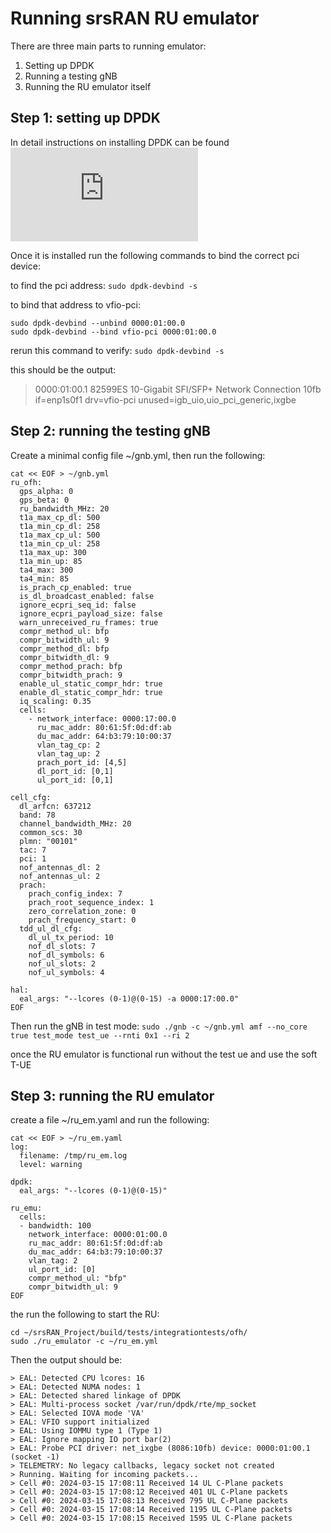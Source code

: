 # Running srsRAN RU emulator

There are three main parts to running emulator:

1.  Setting up DPDK
2.  Running a testing gNB
3.  Running the RU emulator itself

## Step 1: setting up DPDK

In detail instructions on installing DPDK can be found
![here](https://docs.srsran.com/projects/project/en/latest/tutorials/source/dpdk/source/index.html)

Once it is installed run the following commands to bind the correct pci device:

to find the pci address: `sudo dpdk-devbind -s`

to bind that address to vfio-pci:

```
sudo dpdk-devbind --unbind 0000:01:00.0
sudo dpdk-devbind --bind vfio-pci 0000:01:00.0
```

rerun this command to verify: `sudo dpdk-devbind -s`

this should be the output:

> 0000:01:00.1 82599ES 10-Gigabit SFI/SFP+ Network Connection 10fb if=enp1s0f1
> drv=vfio-pci unused=igb_uio,uio_pci_generic,ixgbe

## Step 2: running the testing gNB

Create a minimal config file ~/gnb.yml, then run the following:

```
cat << EOF > ~/gnb.yml
ru_ofh:
  gps_alpha: 0
  gps_beta: 0
  ru_bandwidth_MHz: 20
  t1a_max_cp_dl: 500
  t1a_min_cp_dl: 258
  t1a_max_cp_ul: 500
  t1a_min_cp_ul: 258
  t1a_max_up: 300
  t1a_min_up: 85
  ta4_max: 300
  ta4_min: 85
  is_prach_cp_enabled: true
  is_dl_broadcast_enabled: false
  ignore_ecpri_seq_id: false
  ignore_ecpri_payload_size: false
  warn_unreceived_ru_frames: true
  compr_method_ul: bfp
  compr_bitwidth_ul: 9
  compr_method_dl: bfp
  compr_bitwidth_dl: 9
  compr_method_prach: bfp
  compr_bitwidth_prach: 9
  enable_ul_static_compr_hdr: true
  enable_dl_static_compr_hdr: true
  iq_scaling: 0.35
  cells:
    - network_interface: 0000:17:00.0
      ru_mac_addr: 80:61:5f:0d:df:ab
      du_mac_addr: 64:b3:79:10:00:37
      vlan_tag_cp: 2
      vlan_tag_up: 2
      prach_port_id: [4,5]
      dl_port_id: [0,1]
      ul_port_id: [0,1]

cell_cfg:
  dl_arfcn: 637212
  band: 78
  channel_bandwidth_MHz: 20
  common_scs: 30
  plmn: "00101"
  tac: 7
  pci: 1
  nof_antennas_dl: 2
  nof_antennas_ul: 2
  prach:
    prach_config_index: 7
    prach_root_sequence_index: 1
    zero_correlation_zone: 0
    prach_frequency_start: 0
  tdd_ul_dl_cfg:
    dl_ul_tx_period: 10
    nof_dl_slots: 7
    nof_dl_symbols: 6
    nof_ul_slots: 2
    nof_ul_symbols: 4

hal:
  eal_args: "--lcores (0-1)@(0-15) -a 0000:17:00.0"
EOF
```

Then run the gNB in test mode:
`sudo ./gnb -c ~/gnb.yml amf --no_core true test_mode test_ue --rnti 0x1 --ri 2`

once the RU emulator is functional run without the test ue and use the soft T-UE

## Step 3: running the RU emulator

create a file ~/ru_em.yaml and run the following:

```
cat << EOF > ~/ru_em.yaml
log:
  filename: /tmp/ru_em.log
  level: warning

dpdk:
  eal_args: "--lcores (0-1)@(0-15)"

ru_emu:
  cells:
  - bandwidth: 100
    network_interface: 0000:01:00.0
    ru_mac_addr: 80:61:5f:0d:df:ab
    du_mac_addr: 64:b3:79:10:00:37
    vlan_tag: 2
    ul_port_id: [0]
    compr_method_ul: "bfp"
    compr_bitwidth_ul: 9
EOF
```

the run the following to start the RU:

```
cd ~/srsRAN_Project/build/tests/integrationtests/ofh/
sudo ./ru_emulator -c ~/ru_em.yml
```

Then the output should be:

```
> EAL: Detected CPU lcores: 16
> EAL: Detected NUMA nodes: 1
> EAL: Detected shared linkage of DPDK
> EAL: Multi-process socket /var/run/dpdk/rte/mp_socket
> EAL: Selected IOVA mode 'VA'
> EAL: VFIO support initialized
> EAL: Using IOMMU type 1 (Type 1)
> EAL: Ignore mapping IO port bar(2)
> EAL: Probe PCI driver: net_ixgbe (8086:10fb) device: 0000:01:00.1 (socket -1)
> TELEMETRY: No legacy callbacks, legacy socket not created
> Running. Waiting for incoming packets...
> Cell #0: 2024-03-15 17:08:11 Received 14 UL C-Plane packets
> Cell #0: 2024-03-15 17:08:12 Received 401 UL C-Plane packets
> Cell #0: 2024-03-15 17:08:13 Received 795 UL C-Plane packets
> Cell #0: 2024-03-15 17:08:14 Received 1195 UL C-Plane packets
> Cell #0: 2024-03-15 17:08:15 Received 1595 UL C-Plane packets
```
